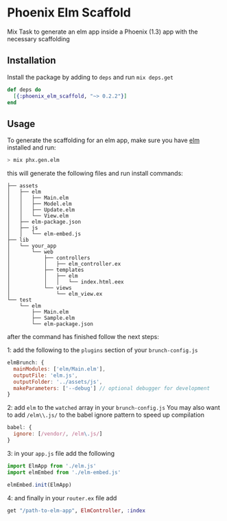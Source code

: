 # Phoenix Elm Scaffold

Mix Task to generate an elm app inside a Phoenix (1.3) app with the necessary scaffolding

## Installation

Install the package by adding to `deps` and run `mix deps.get`

```elixir
def deps do
  [{:phoenix_elm_scaffold, "~> 0.2.2"}]
end
```

## Usage

To generate the scaffolding for an elm app, make sure you have [elm](https://guide.elm-lang.org/install.html) installed and run:

```sh
> mix phx.gen.elm
```

this will generate the following files and run install commands:

```
├── assets
│   ├── elm
│   │   ├── Main.elm
│   │   ├── Model.elm
│   │   ├── Update.elm
│   │   └── View.elm
│   ├── elm-package.json
│   ├── js
│   │   └── elm-embed.js
├── lib
│   └── your_app
│       └── web
│           ├── controllers
│           │   ├── elm_controller.ex
│           ├── templates
│           │   ├── elm
│           │   │   └── index.html.eex
│           └── views
│               └── elm_view.ex
└── test
    └── elm
        ├── Main.elm
        ├── Sample.elm
        └── elm-package.json
```


after the command has finished follow the next steps:

1: add the following to the `plugins` section of your `brunch-config.js`

```js
elmBrunch: {
  mainModules: ['elm/Main.elm'],
  outputFile: 'elm.js',
  outputFolder: '../assets/js',
  makeParameters: ['--debug'] // optional debugger for development
}
```

2: add `elm` to the `watched` array in your `brunch-config.js`
   You may also want to add `/elm\\.js/` to the babel ignore pattern to speed up compilation

```js
babel: {
  ignore: [/vendor/, /elm\.js/]
}
```


3: in your `app.js` file add the following

```js
import ElmApp from './elm.js'
import elmEmbed from './elm-embed.js'

elmEmbed.init(ElmApp)
```


4: and finally in your `router.ex` file add

```elixir
get "/path-to-elm-app", ElmController, :index
```
